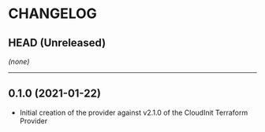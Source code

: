 CHANGELOG
=========

## HEAD (Unreleased)
_(none)_

---

## 0.1.0 (2021-01-22)
* Initial creation of the provider against v2.1.0 of the CloudInit Terraform Provider
